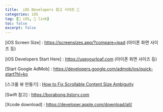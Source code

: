 ```yaml
---
title:  iOS Developers 참고 사이트 🔗
categories: iOS
tag: [🍏 iOS, 🔗 link]
toc: false
excerpt: false
---
```


[iOS Screen Size] : <https://screensizes.app/?compare=ipad> (아이폰 화면 사이즈 등)

[iOS Developers Start Here] : <https://useyourloaf.com> (아이폰 화면 사이즈 등)


[Start Google AdMob] : <https://developers.google.com/admob/ios/quick-start?hl=ko>


[스크롤 뷰 만들기] : [How to Fix Scrollable Content Size Ambiguity](https://medium.com/@razgulyaev/uiscrollview-scrollable-content-size-ambiguity-1b7fd316119a)


[Swift 참고] : <https://borabong.tistory.com>

[Xcode download] : <https://developer.apple.com/download/all/>